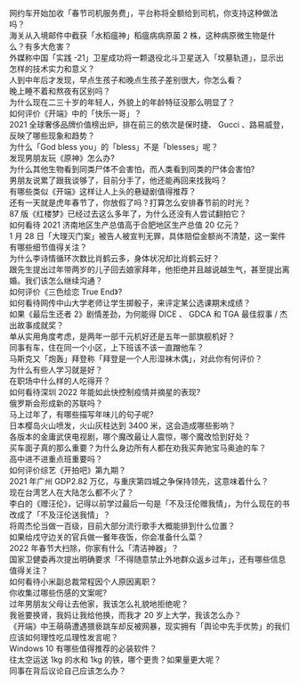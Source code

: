网约车开始加收「春节司机服务费」，平台称将全额给到司机，你支持这种做法吗？  
海关从入境邮件中截获「水稻瘟神」稻瘟病病原菌 2 株，这种病原微生物是什么？有多大危害？  
外媒称中国「实践 -21」卫星成功将一颗退役北斗卫星送入「坟墓轨道」，显示出怎样的技术实力和意义？  
人到中年后才发现，早点生孩子和晚点生孩子差别很大，你怎么看？  
晚上睡不着和熬夜有区别吗？  
为什么现在二三十岁的年轻人，外貌上的年龄特征没那么明显了？  
如何评价《开端》中的「快乐一哥」？  
2021 全球奢侈品牌价值榜出炉，排在前三的依次是保时捷、 Gucci 、路易威登，反映了哪些现象和趋势？  
为什么「God bless you」的「bless」不是「blesses」呢？  
发现男朋友玩《原神》怎么办?  
为什么其他生物看到同类尸体不会害怕，而人类看到同类的尸体会害怕?  
男朋友说累了跟我谈够了，目前分手了，他还能再回来找我吗？  
有哪些类似《开端》这样让人上头的悬疑剧值得推荐？  
还有一天就是虎年春节了，你放假了吗？打算怎么安排春节前的时光？  
87 版《红楼梦》已经过去这么多年了，为什么还没有人尝试翻拍它？  
如何看待 2021 济南地区生产总值高于合肥地区生产总值 20 亿元？  
1 月 28 日「大理灭门案」被告人被宣判无罪，具体赔偿金额尚不清楚，这一案件有哪些细节值得关注？  
为什么李诗情循环次数比肖鹤云多，身体状况却比肖鹤云好？  
跟先生提出过年带两岁的儿子回去娘家拜年，他拒绝并且越说越生气，甚至提出离婚。我们该怎么继续沟通？  
如何评价《三色绘恋 True End》?  
如何看待网传中山大学老师让学生掷骰子，来评定某公选课期末成绩？  
如果《最后生还者 2》剧情差劲，为何能得 DICE 、 GDCA 和 TGA 最佳叙事 / 杰出故事成就奖？  
单从实用角度考虑，是两年一部千元机好还是五年一部旗舰机好？  
同事有车，住在同一个小区，上下班该不该一直蹭他车？  
马斯克又「炮轰」拜登称「拜登是一个人形湿袜木偶」，对此你有何评价？  
为什么有些人学习就是好？  
在职场中什么样的人吃得开？  
如何看待深圳 2022 年能如此快控制疫情并摘星的表现?  
俄罗斯会形成新的苏联吗？  
马上过年了，有哪些描写年味儿的句子呢?  
日本樱岛火山喷发，火山灰柱达到 3400 米，这会造成哪些影响？  
各版本的金庸武侠电视剧，哪个魔改最让人震惊，哪个魔改恰到好处？  
买车面子真的那么重要？为什么身边所有人都在劝我买奔驰宝马奥迪的车？  
高中进不进重点班重要吗？  
如何评价综艺《开拍吧》第九期？  
2021 年广州 GDP2.82 万亿，与重庆第四城之争保持领先，这意味着什么？  
现在台湾艺人在大陆怎么都不火了？  
李白的《赠汪伦》，记得以前学过最后一句是「不及汪伦赠我情」，为什么现在的书改成了「不及汪伦送我情」？  
将周杰伦当做一百级，目前大部分流行歌手大概能排到什么位置？  
如果给戍守边关的官兵做一餐年夜饭，你会准备什么菜？  
2022 年春节大扫除，你家有什么「清洁神器」？  
国家卫健委再次提出明确要求「不得随意禁止外地群众返乡过年」，还有哪些信息值得关注？  
如何看待小米副总裁常程因个人原因离职？  
你收集过哪些伤感的文案呢?  
过年男朋友父母让去他家，我该怎么礼貌地拒绝呢？  
我爸要换肾，我妈让我给他换，而我才 20 岁上大学，我该怎么办？  
《开端》中王萌萌遭遇猥亵跳车却反被网暴，现实拥有「舆论中先手优势」的我们应该如何理性吃瓜理性发言呢？  
Windows 10 有哪些值得推荐的必装软件？  
往太空运送 1kg 的水和 1kg 的铁，哪个更贵？如果量更大呢？  
同事在背后议论自己应该怎么办？  
